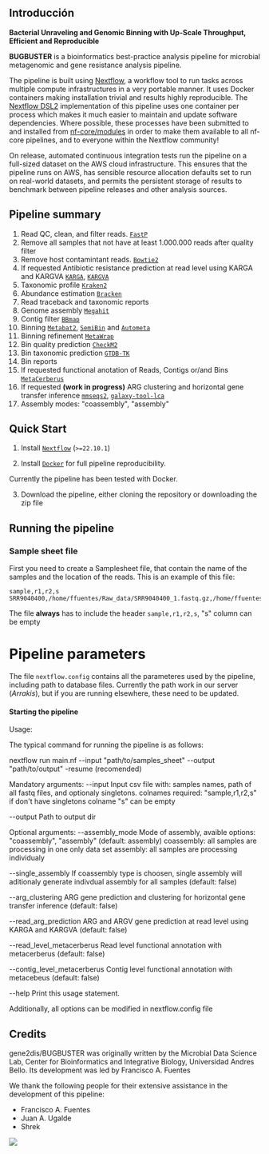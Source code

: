 ## Introducción

**Bacterial Unraveling and Genomic Binning with Up-Scale Throughput, Efficient and Reproducible**

**BUGBUSTER** is a bioinformatics best-practice analysis pipeline for microbial metagenomic and gene resistance analysis pipeline.

The pipeline is built using [Nextflow](https://www.nextflow.io), a workflow tool to run tasks across multiple compute infrastructures in a very portable manner. It uses Docker containers making installation trivial and results highly reproducible. The [Nextflow DSL2](https://www.nextflow.io/docs/latest/dsl2.html) implementation of this pipeline uses one container per process which makes it much easier to maintain and update software dependencies. Where possible, these processes have been submitted to and installed from [nf-core/modules](https://github.com/nf-core/modules) in order to make them available to all nf-core pipelines, and to everyone within the Nextflow community!

On release, automated continuous integration tests run the pipeline on a full-sized dataset on the AWS cloud infrastructure. This ensures that the pipeline runs on AWS, has sensible resource allocation defaults set to run on real-world datasets, and permits the persistent storage of results to benchmark between pipeline releases and other analysis sources.

## Pipeline summary

1. Read QC, clean, and filter reads. [`FastP`](https://github.com/OpenGene/fastp)
2. Remove all samples that not have at least 1.000.000 reads after quality filter
3. Remove host contamintant reads. [`Bowtie2`](https://github.com/BenLangmead/bowtie2)
4. If requested Antibiotic resistance prediction at read level using KARGA and KARGVA [`KARGA`](https://github.com/DataIntellSystLab/KARGA), [`KARGVA`](https://github.com/DataIntellSystLab/KARGVA)
5. Taxonomic profile [`Kraken2`](https://ccb.jhu.edu/software/kraken2/)
6. Abundance estimation [`Bracken`](https://github.com/jenniferlu717/Bracken)
7. Read traceback and taxonomic reports
8. Genome assembly [`Megahit`](https://github.com/voutcn/megahit)
9. Contig filter [`BBmap`](https://jgi.doe.gov/data-and-tools/software-tools/bbtools/bb-tools-user-guide/bbmap-guide/)
10. Binning [`Metabat2`](https://bitbucket.org/berkeleylab/metabat/src/master/), [`SemiBin`](https://github.com/BigDataBiology/SemiBin) and [`Autometa`](https://autometa.readthedocs.io/en/latest/getting-started.html)
11. Binning refinement [`MetaWrap`](https://github.com/bxlab/metaWRAP)
12. Bin quality prediction [`CheckM2`](https://github.com/chklovski/CheckM2)
13. Bin taxonomic prediction [`GTDB-TK`](https://github.com/Ecogenomics/GTDBTk)
14. Bin reports
15. If requested functional anotation of Reads, Contigs or/and Bins [`MetaCerberus`](https://github.com/raw-lab/MetaCerberus)
16. If requested **(work in progress)** ARG clustering and horizontal gene transfer inference [`mmseqs2`](https://github.com/soedinglab/MMseqs2), [`galaxy-tool-lca`](https://github.com/naturalis/galaxy-tool-lca)
17. Assembly modes: "coassembly", "assembly"

## Quick Start

1. Install [`Nextflow`](https://www.nextflow.io/docs/latest/getstarted.html#installation) (`>=22.10.1`)

2. Install [`Docker`](https://docs.docker.com/engine/installation/) for full pipeline reproducibility.

Currently the pipeline has been tested with Docker.

3. Download the pipeline, either cloning the repository or downloading the zip file

## Running the pipeline

### Sample sheet file

First you need to create a Samplesheet file, that contain the name of the samples and the location of the reads. This is an example of this file:

```
sample,r1,r2,s
SRR9040400,/home/ffuentes/Raw_data/SRR9040400_1.fastq.gz,/home/ffuentes/Raw_data/SRR9040400_2.fastq.gz,/home/ffuentes/Raw_data/SRR9040400.fastq.gz
```

The file **always** has to include the header `sample,r1,r2,s`, "s" column can be empty 

# Pipeline parameters

The file `nextflow.config` contains all the parameteres used by the pipeline, including path to database files. Currently the path work in our server (_Arrakis_), but if you are running elsewhere, these need to be updated. 

#### Starting the pipeline

Usage:

The typical command for running the pipeline is as follows:

nextflow run main.nf --input "path/to/samples_sheet" --output "path/to/output" -resume (recomended)

Mandatory arguments:
   --input                        Input csv file with: samples names, path of all fastq files, and optionaly singletons.
                                  colnames required: "sample,r1,r2,s" if don't have singletons colname "s" can be empty

   --output                       Path to output dir

Optional arguments:
   --assembly_mode                Mode of assembly, avaible options: "coassembly", "assembly"
                                  (default: assembly)
                                  coassembly: all samples are processing in one only data set
                                  assembly: all samples are processing individualy

   --single_assembly              If coassembly type is choosen, single assembly will aditionaly generate indivdual assembly for all samples
                                  (default: false)

   --arg_clustering               ARG gene prediction and clustering for horizontal gene transfer inference
                                  (default: false)

   --read_arg_prediction          ARG and ARGV gene prediction at read level using KARGA and KARGVA
                                  (default: false)

   --read_level_metacerberus      Read level functional annotation with metacerberus
                                  (default: false)

   --contig_level_metacerberus    Contig level functional annotation with metacebeus
                                  (default: false)

   --help                         Print this usage statement.

Additionally, all options can be modified in nextflow.config file

## Credits

gene2dis/BUGBUSTER was originally written by the Microbial Data Science Lab, Center for Bioinformatics and Integrative Biology, Universidad Andres Bello. Its development was led by Francisco A. Fuentes

We thank the following people for their extensive assistance in the development of this pipeline:

- Francisco A. Fuentes
- Juan A. Ugalde
- Shrek

![](https://pbs.twimg.com/media/DwoSzyiWkAA2ywL.jpg)
